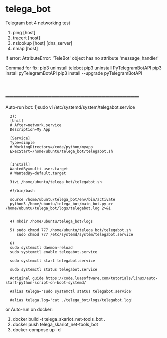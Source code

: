 # telega_bot
Telegram bot 4 networking test
1) ping [host]
2) tracert [host]
3) nslookup [host] [dns_server]
4) nmap [host]


If error:
AttributeError: 'TeleBot' object has no attribute 'message_handler'

Commad for fix:
      pip3 uninstall telebot
      pip3 uninstall PyTelegramBotAPI
      pip3 install pyTelegramBotAPI
      pip3 install --upgrade pyTelegramBotAPI


# ________________________________
Auto-run bot:
      1)sudo vi /etc/systemd/system/telegabot.service

      2):
      [Unit]
      # After=network.service
      Description=My App

      [Service]
      Type=simple
      # WorkingDirectory=/code/python/myapp
      ExecStart=/home/ubuntu/telega_bot/telegabot.sh


      [Install]
      WantedBy=multi-user.target
      # WantedBy=default.target

      3)vi /home/ubuntu/telega_bot/telegabot.sh

      #!/bin/bash

      source /home/ubuntu/telega_bot/env/bin/activate
      python3 /home/ubuntu/telega_bot/main_bot.py >> /home/ubuntu/telega_bot/logs/telegabot.log 2>&1


      4) mkdir /home/ubuntu/telega_bot/logs

      5) sudo chmod 777 /home/ubuntu/telega_bot/telegabot.sh
         sudo chmod 777 /etc/systemd/system/telegabot.service

      6)
      sudo systemctl daemon-reload
      sudo systemctl enable telegabot.service

      sudo systemctl start telegabot.service

      sudo systemctl status telegabot.service

      #original guide https://code.luasoftware.com/tutorials/linux/auto-start-python-script-on-boot-systemd/

      #alias telega='sudo systemctl status telegabot.service'

      #alias telega.log='cat ./telega_bot/logs/telegabot.log'


or Auto-run on docker:
   1) docker build -t telega_skariot_net-tools_bot .
   2) docker push telega_skariot_net-tools_bot
   3) docker-compose up -d